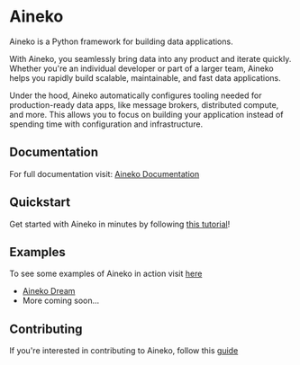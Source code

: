 # Aineko

Aineko is a Python framework for building data applications.

With Aineko, you seamlessly bring data into any product and iterate quickly. Whether you're an individual developer or part of a larger team, Aineko helps you rapidly build scalable, maintainable, and fast data applications.

Under the hood, Aineko automatically configures tooling needed for production-ready data apps, like message brokers, distributed compute, and more. This allows you to focus on building your application instead of spending time with configuration and infrastructure.

## Documentation

For full documentation visit: [Aineko Documentation](https://docs.aineko.dev/)

## Quickstart

Get started with Aineko in minutes by following [this tutorial](https://docs.aineko.dev/quickstart/)!

## Examples

To see some examples of Aineko in action visit [here](https://docs.aineko.dev/dev/examples/aineko-dream/)

- [Aineko Dream](https://github.com/aineko-dev/aineko-dream)
- More coming soon...

## Contributing

If you're interested in contributing to Aineko, follow this [guide](https://docs.aineko.dev/dev/contributing/)
